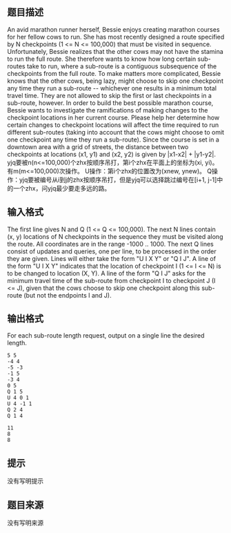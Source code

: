 


## 题目描述
An avid marathon runner herself, Bessie enjoys creating marathon courses for her fellow cows to run.  She has most recently designed a route specified by N checkpoints (1 <= N <= 100,000) that must be visited in sequence.  Unfortunately, Bessie realizes that the other cows may not have the stamina to run the full route. She therefore wants to know how long certain sub-routes take to run, where a sub-route is a contiguous subsequence of the checkpoints from the full route.  To make matters more complicated, Bessie knows that the other cows, being lazy, might choose to skip one checkpoint any time they run a sub-route -- whichever one results in a minimum total travel time.  They are not allowed to skip the first or last checkpoints in a sub-route, however.  In order to build the best possible marathon course, Bessie wants to investigate the ramifications of making changes to the checkpoint locations in her current course.  Please help her determine how certain changes to checkpoint locations will affect the time required to run different sub-routes (taking into account that the cows might choose to omit one checkpoint any time they run a sub-route).  Since the course is set in a downtown area with a grid of streets, the distance between two checkpoints at locations (x1, y1) and (x2, y2) is given by |x1-x2| + |y1-y2|.
yjq要被n(n<=100,000)个zhx按顺序吊打，第i个zhx在平面上的坐标为(xi, yi)。
有m(m<=100,000)次操作。
U操作：第i个zhx的位置改为(xnew, ynew)。
Q操作：yjq要被编号从i到j的zhx按顺序吊打，但是yjq可以选择跳过编号在[i+1, j-1]中的一个zhx，问yjq最少要走多远的路。
## 输入格式
The first line gives N and Q (1 <= Q <= 100,000). The next N lines contain (x, y) locations of N checkpoints in the sequence they must be visited along the route.  All coordinates are in the range -1000 .. 1000. The next Q lines consist of updates and queries, one per line, to be processed in the order they are given. Lines will either take the form "U I X Y" or "Q I J".  A line of the form "U I X Y" indicates that the location of checkpoint I (1 <= I <= N) is to be changed to location (X, Y).  A line of the form "Q I J" asks for the minimum travel time of the sub-route from checkpoint I to checkpoint J (I <= J), given that the cows choose to skip one checkpoint along this sub-route (but not the endpoints I and J).
## 输出格式
For each sub-route length request, output on a single line the desired length.

```input1
5 5
-4 4
-5 -3
-1 5
-3 4
0 5
Q 1 5
U 4 0 1
U 4 -1 1
Q 2 4
Q 1 4

```

```output1
11
8
8
```

## 提示
没有写明提示
## 题目来源
没有写明来源


